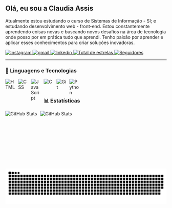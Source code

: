 ## Olá, eu sou a Claudia Assis

 Atualmente estou estudando o curso de Sistemas de Informação - SI; e estudando desenvolvimento web - front-end.
 Estou constantemente aprendendo coisas novas e buscando novos desafios na área de tecnologia onde posso por em prática tudo que aprendi. Tenho paixão por aprender e aplicar esses conhecimentos para criar soluções inovadoras.

<div> 
  <a href="https://instagram.com/claudia.aassis">
        <img
            alt="instagram"
            title="Instagram"
            src="https://img.shields.io/badge/-Instagram-%23E4405F?style=for-the-badge&logo=instagram&logoColor=white" target="_blanck"
        />
  <a href = "claudiaalmeida22456@gmail.com">
        <img
            alt="gmail"
            title="Gmail"
            src="https://img.shields.io/badge/-Gmail-%23333?style=for-the-badge&logo=gmail&logoColor=white" target="_blank"
        />
  <a href="https://www.linkedin.com/in/claudia-almeida-53a46831b/" target="_blank">
        <img
            alt="linkedin"
            title="Linkedin"
            src="https://img.shields.io/badge/-LinkedIn-%230077B5?style=for-the-badge&logo=linkedin&logoColor=white" target="_blank"
        />
  <a href="https://github.com/claudiaassiss?tab=repositories&sort=stargazers">
        <img 
            alt="Total de estrelas" 
            title="Total de estrelas GitHub" 
            src="https://custom-icon-badges.demolab.com/github/stars/claudiaassiss?color=55960c&style=for-the-badge&labelColor=488207&logo=star&label=estrelas"
        />
    </a>
    <a href="https://github.com/claudiaassiss?tab=followers">
        <img 
            alt="Seguidores" 
            title="Me siga no GitHub" 
            src="https://custom-icon-badges.demolab.com/github/followers/claudiaassiss?color=236ad3&labelColor=1155ba&style=for-the-badge&logo=github&label=Seguidores&logoColor=white"
        />
    </a>
</div>

---
### 🤖 Linguagens e Tecnologias
<img 
    align="left" 
    alt="HTML"
    title="HTML" 
    width="30px" 
    style="padding-right: 10px;" 
    src="https://cdn.jsdelivr.net/gh/devicons/devicon@latest/icons/html5/html5-original.svg" 
/>
<img 
    align="left" 
    alt="CSS" 
    title="CSS"
    width="30px" 
    style="padding-right: 10px;" 
    src="https://cdn.jsdelivr.net/gh/devicons/devicon@latest/icons/css3/css3-original.svg" 
/>
<img 
    align="left" 
    alt="JavaScript" 
    title="JavaScript"
    width="30px" 
    style="padding-right: 10px;" 
    src="https://cdn.jsdelivr.net/gh/devicons/devicon@latest/icons/javascript/javascript-original.svg" 
/>
<img
   align="left"
   alt="C"
   title="C"
   width="30px"
   style="padding-right: 10px"
   src="https://cdn.jsdelivr.net/gh/devicons/devicon@latest/icons/c/c-original.svg" 
/>
<img 
    align="left" 
    alt="Git" 
    title="Git"
    width="30px" 
    style="padding-right: 10px;" 
    src="https://cdn.jsdelivr.net/gh/devicons/devicon@latest/icons/git/git-original.svg" 
/>
<img 
    align="left" 
    alt="Python" 
    title="Python"
    width="30px" 
    style="padding-right: 10px;" 
    src="https://cdn.jsdelivr.net/gh/devicons/devicon@latest/icons/python/python-original.svg" 
/>

<br/>
<br/>

### 📊 Estatísticas

<Div>
  <img 
    align="left" 
    alt="GitHub Stats" 
    height="180" 
    style="padding-right: 10px;" 
    src="https://github-readme-stats.vercel.app/api?username=claudiaassiss&show_icons=true&theme=tokyonight&include_all_commits=true&locale=pt-br" 
  />
  <a href="https://github.com/claudiaassiss/github-readme-stats">
    <img 
      align="left"
      alt="GitHub Stats"
      height="180"
      style="padding-right: 10px"
      src="https://github-readme-stats-git-masterrstaa-rickstaa.vercel.app/api/top-langs/?username=claudiaassiss&line_height=10&card_width=290&layout=compact&hide_title=false&count_private=true&langs_count=4&show_icons=true&title_color=FF00F6&hide=html,scss,less&bg_color=000&text_color=8B8B8B&border_radius=3&border_color=561760&count_private=true" alt="Most Used Languages"
      />
  </a>
</Div>

<picture align="center">
  <source media="(prefers-color-scheme: dark)" srcset="https://raw.githubusercontent.com/mari4souza/mari4souza/output/github-contribution-grid-snake-dark.svg">
  <source media="(prefers-color-scheme: light)" srcset="https://raw.githubusercontent.com/mari4souza/mari4souza/output/github-contribution-grid-snake-dark.svg">
  <img align="center" alt="github contribution grid snake animation" src="https://raw.githubusercontent.com/mari4souza/mari4souza/output/github-contribution-grid-snake.svg">
</picture>

